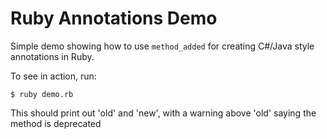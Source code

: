 # Ruby Annotations Demo

Simple demo showing how to use `method_added` for creating C#/Java style annotations in Ruby.

To see in action, run:
```
$ ruby demo.rb
```

This should print out 'old' and 'new', with a warning above 'old' saying the method is deprecated
